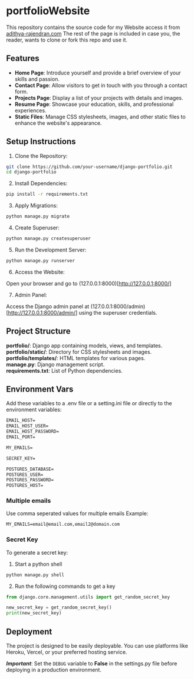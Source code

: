 # portfolioWebsite
This repository contains the source code for my Website access it from [adithya-rajendran.com](https://adithya-rajendran.com)
The rest of the page is included in case you, the reader, wants to clone or fork this repo and use it.

## Features

 - **Home Page**: Introduce yourself and provide a brief overview of your skills and passion.
 - **Contact Page**: Allow visitors to get in touch with you through a contact form.
 - **Projects Page**: Display a list of your projects with details and images.
 - **Resume Page**: Showcase your education, skills, and professional experiences.
 - **Static Files**: Manage CSS stylesheets, images, and other static files to enhance the website's appearance.

## Setup Instructions

 1. Clone the Repository:

```bash
git clone https://github.com/your-username/django-portfolio.git
cd django-portfolio
```

 2. Install Dependencies:

```bash
pip install -r requirements.txt
```

 3. Apply Migrations:

```bash
python manage.py migrate
```

 4. Create Superuser:

```bash
python manage.py createsuperuser
```

 5. Run the Development Server:

```bash
python manage.py runserver
```

 6. Access the Website:

Open your browser and go to (127.0.0.1:8000)[http://127.0.0.1:8000/]

 7. Admin Panel:

Access the Django admin panel at (127.0.0.1:8000/admin)[http://127.0.0.1:8000/admin/] using the superuser credentials.

## Project Structure

**portfolio/**: Django app containing models, views, and templates.  
**portfolio/static/**: Directory for CSS stylesheets and images.  
**portfolio/templates/**: HTML templates for various pages.  
**manage.py**: Django management script.  
**requirements.txt**: List of Python dependencies.  


## Environment Vars

Add these variables to a .env file or a setting.ini file or directly to the environment variables:

```txt
EMAIL_HOST=
EMAIL_HOST_USER=
EMAIL_HOST_PASSWORD=
EMAIL_PORT=

MY_EMAILS=

SECRET_KEY=

POSTGRES_DATABASE=
POSTGRES_USER=
POSTGRES_PASSWORD=
POSTGRES_HOST=
```

### Multiple emails

Use comma seperated values for multiple emails
Example:

```txt
MY_EMAILS=email@email.com,email2@domain.com
```

### Secret Key

To generate a secret key:

 1. Start a python shell

 ```bash
 python manage.py shell
 ```

 2. Run the following commands to get a key

 ```python
from django.core.management.utils import get_random_secret_key

new_secret_key = get_random_secret_key()
print(new_secret_key)
 ```

## Deployment

The project is designed to be easily deployable. You can use platforms like Heroku, Vercel, or your preferred hosting service.

***Important***: Set the `DEBUG` variable to **False** in the settings.py file before deploying in a production environment.
